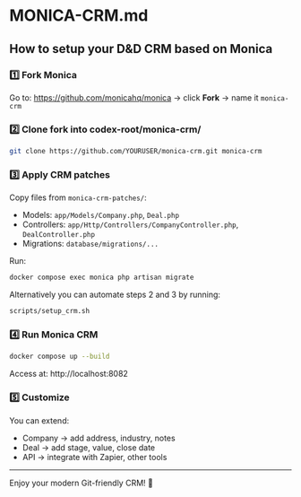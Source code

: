 # MONICA-CRM.md

## How to setup your D&D CRM based on Monica

### 1️⃣ Fork Monica

Go to: https://github.com/monicahq/monica → click **Fork** → name it `monica-crm`

### 2️⃣ Clone fork into codex-root/monica-crm/

```bash
git clone https://github.com/YOURUSER/monica-crm.git monica-crm
```

### 3️⃣ Apply CRM patches

Copy files from `monica-crm-patches/`:

- Models: `app/Models/Company.php`, `Deal.php`
- Controllers: `app/Http/Controllers/CompanyController.php`, `DealController.php`
- Migrations: `database/migrations/...`

Run:

```bash
docker compose exec monica php artisan migrate
```

Alternatively you can automate steps 2 and 3 by running:

```bash
scripts/setup_crm.sh
```

### 4️⃣ Run Monica CRM

```bash
docker compose up --build
```

Access at: http://localhost:8082

### 5️⃣ Customize

You can extend:

- Company → add address, industry, notes
- Deal → add stage, value, close date
- API → integrate with Zapier, other tools

---

Enjoy your modern Git-friendly CRM! 🚀
